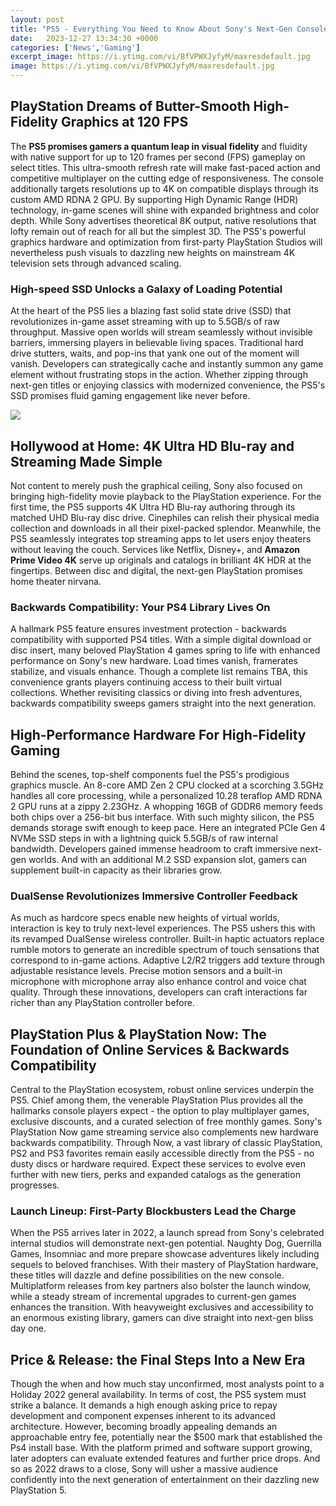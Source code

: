 ```yaml
---
layout: post
title: "PS5 - Everything You Need to Know About Sony's Next-Gen Console"
date:   2023-12-27 13:34:30 +0000
categories: ['News','Gaming']
excerpt_image: https://i.ytimg.com/vi/BfVPWXJyfyM/maxresdefault.jpg
image: https://i.ytimg.com/vi/BfVPWXJyfyM/maxresdefault.jpg
---
```


## PlayStation Dreams of Butter-Smooth High-Fidelity Graphics at 120 FPS
The **PS5 promises gamers a quantum leap in visual fidelity** and fluidity with native support for up to 120 frames per second (FPS) gameplay on select titles. This ultra-smooth refresh rate will make fast-paced action and competitive multiplayer on the cutting edge of responsiveness. The console additionally targets resolutions up to 4K on compatible displays through its custom AMD RDNA 2 GPU. By supporting High Dynamic Range (HDR) technology, in-game scenes will shine with expanded brightness and color depth. While Sony advertises theoretical 8K output, native resolutions that lofty remain out of reach for all but the simplest 3D. The PS5's powerful graphics hardware and optimization from first-party PlayStation Studios will nevertheless push visuals to dazzling new heights on mainstream 4K television sets through advanced scaling.
###  High-speed SSD Unlocks a Galaxy of Loading Potential  
At the heart of the PS5 lies a blazing fast solid state drive (SSD) that revolutionizes in-game asset streaming with up to 5.5GB/s of raw throughput. Massive open worlds will stream seamlessly without invisible barriers, immersing players in believable living spaces. Traditional hard drive stutters, waits, and pop-ins that yank one out of the moment will vanish. Developers can strategically cache and instantly summon any game element without frustrating stops in the action. Whether zipping through next-gen titles or enjoying classics with modernized convenience, the PS5's SSD promises fluid gaming engagement like never before.

![](https://www.dualshockers.com/static/uploads/2020/10/PS5-1-1024x734.jpg)
## Hollywood at Home: 4K Ultra HD Blu-ray and Streaming Made Simple
Not content to merely push the graphical ceiling, Sony also focused on bringing high-fidelity movie playback to the PlayStation experience. For the first time, the PS5 supports 4K Ultra HD Blu-ray authoring through its matched UHD Blu-ray disc drive. Cinephiles can relish their physical media collection and downloads in all their pixel-packed splendor. Meanwhile, the PS5 seamlessly integrates top streaming apps to let users enjoy theaters without leaving the couch. Services like Netflix, Disney+, and **Amazon Prime Video 4K** serve up originals and catalogs in brilliant 4K HDR at the fingertips. Between disc and digital, the next-gen PlayStation promises home theater nirvana.  
###  Backwards Compatibility: Your PS4 Library Lives On
A hallmark PS5 feature ensures investment protection - backwards compatibility with supported PS4 titles. With a simple digital download or disc insert, many beloved PlayStation 4 games spring to life with enhanced performance on Sony's new hardware. Load times vanish, framerates stabilize, and visuals enhance. Though a complete list remains TBA, this convenience grants players continuing access to their built virtual collections. Whether revisiting classics or diving into fresh adventures, backwards compatibility sweeps gamers straight into the next generation.
## High-Performance Hardware For High-Fidelity Gaming
Behind the scenes, top-shelf components fuel the PS5's prodigious graphics muscle. An 8-core AMD Zen 2 CPU clocked at a scorching 3.5GHz handles all core processing, while a personalized 10.28 teraflop AMD RDNA 2 GPU runs at a zippy 2.23GHz. A whopping 16GB of GDDR6 memory feeds both chips over a 256-bit bus interface. With such mighty silicon, the PS5 demands storage swift enough to keep pace. Here an integrated PCIe Gen 4 NVMe SSD steps in with a lightning quick 5.5GB/s of raw internal bandwidth. Developers gained immense headroom to craft immersive next-gen worlds. And with an additional M.2 SSD expansion slot, gamers can supplement built-in capacity as their libraries grow.
###  DualSense Revolutionizes Immersive Controller Feedback
As much as hardcore specs enable new heights of virtual worlds, interaction is key to truly next-level experiences. The PS5 ushers this with its revamped DualSense wireless controller. Built-in haptic actuators replace rumble motors to generate an incredible spectrum of touch sensations that correspond to in-game actions. Adaptive L2/R2 triggers add texture through adjustable resistance levels. Precise motion sensors and a built-in microphone with microphone array also enhance control and voice chat quality. Through these innovations, developers can craft interactions far richer than any PlayStation controller before.
## PlayStation Plus & PlayStation Now: The Foundation of Online Services & Backwards Compatibility  
Central to the PlayStation ecosystem, robust online services underpin the PS5. Chief among them, the venerable PlayStation Plus provides all the hallmarks console players expect - the option to play multiplayer games, exclusive discounts, and a curated selection of free monthly games. Sony's PlayStation Now game streaming service also complements new hardware backwards compatibility. Through Now, a vast library of classic PlayStation, PS2 and PS3 favorites remain easily accessible directly from the PS5 - no dusty discs or hardware required. Expect these services to evolve even further with new tiers, perks and expanded catalogs as the generation progresses.
###  Launch Lineup: First-Party Blockbusters Lead the Charge
When the PS5 arrives later in 2022, a launch spread from Sony's celebrated internal studios will demonstrate next-gen potential. Naughty Dog, Guerrilla Games, Insomniac and more prepare showcase adventures likely including sequels to beloved franchises. With their mastery of PlayStation hardware, these titles will dazzle and define possibilities on the new console. Multiplatform releases from key partners also bolster the launch window, while a steady stream of incremental upgrades to current-gen games enhances the transition. With heavyweight exclusives and accessibility to an enormous existing library, gamers can dive straight into next-gen bliss day one. 
## Price & Release: the Final Steps Into a New Era
Though the when and how much stay unconfirmed, most analysts point to a Holiday 2022 general availability. In terms of cost, the PS5 system must strike a balance. It demands a high enough asking price to repay development and component expenses inherent to its advanced architecture. However, becoming broadly appealing demands an approachable entry fee, potentially near the $500 mark that established the Ps4 install base. With the platform primed and software support growing, later adopters can evaluate extended features and further price drops. And so as 2022 draws to a close, Sony will usher a massive audience confidently into the next generation of entertainment on their dazzling new PlayStation 5.